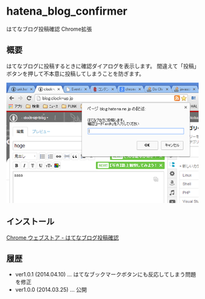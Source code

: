 ﻿hatena_blog_confirmer
=====================

はてなブログ投稿確認 Chrome拡張

概要
------------
はてなブログに投稿するときに確認ダイアログを表示します。
間違えて「投稿」ボタンを押して不本意に投稿してしまうことを防ぎます。

![スクリーンショット](https://raw.githubusercontent.com/kobake/hatena_blog_confirmer/master/screen_shot/screenshot_640_400.png "スクリーンショット")

インストール
------------
[Chrome ウェブストア - はてなブログ投稿確認](https://chrome.google.com/webstore/detail/%E3%81%AF%E3%81%A6%E3%81%AA%E3%83%96%E3%83%AD%E3%82%B0%E6%8A%95%E7%A8%BF%E7%A2%BA%E8%AA%8D/ilkijignhlmdhnmlhichnampjpdjibpl/related?hl=ja&gl=JP)

履歴
------------
- ver1.0.1 (2014.04.10) … はてなブックマークボタンにも反応してしまう問題を修正
- ver1.0.0 (2014.03.25) … 公開
